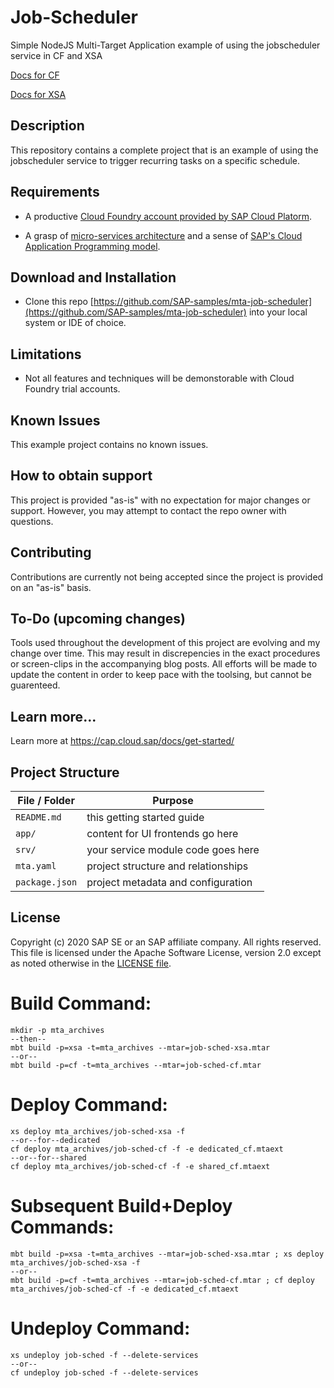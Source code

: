 # Job-Scheduler

Simple NodeJS Multi-Target Application example of using the jobscheduler service in CF and XSA

[Docs for CF](https://help.sap.com/viewer/07b57c2f4b944bcd8470d024723a1631/Cloud/en-US/c513d2de49b140d08da694fa263698f8.html)

[Docs for XSA](https://help.sap.com/viewer/4505d0bdaf4948449b7f7379d24d0f0d/2.0.05/en-US/b2aff171211c4a4dbcbb55a7ebf98470.html?q=job%20scheduler)

## Description

This repository contains a complete project that is an example of using the jobscheduler service to trigger recurring tasks on a specific schedule.

## Requirements

 - A productive [Cloud Foundry account provided by SAP Cloud Platorm](https://help.sap.com/viewer/product/CP/).

 - A grasp of [micro-services architecture](https://12factor.net/) and a sense of [SAP's Cloud Application Programming model](https://cap.cloud.sap/docs/).

## Download and Installation

 - Clone this repo [https://github.com/SAP-samples/mta-job-scheduler](https://github.com/SAP-samples/mta-job-scheduler) into your local system or IDE of choice.
 
## Limitations

 - Not all features and techniques will be demonstorable with Cloud Foundry trial accounts.

## Known Issues

This example project contains no known issues.

## How to obtain support

This project is provided "as-is" with no expectation for major changes or support.  However, you may attempt to contact the repo owner with questions.

## Contributing

Contributions are currently not being accepted since the project is provided on an "as-is" basis.

## To-Do (upcoming changes)

Tools used throughout the development of this project are evolving and my change over time.  This may result in discrepencies in the exact procedures or screen-clips in the accompanying blog posts.  All efforts will be made to update the content in order to keep pace with the toolsing, but cannot be guarenteed.

## Learn more...

Learn more at https://cap.cloud.sap/docs/get-started/

## Project Structure

File / Folder | Purpose
---------|----------
`README.md` | this getting started guide
`app/` | content for UI frontends go here
`srv/` | your service module code goes here
`mta.yaml` | project structure and relationships
`package.json` | project metadata and configuration

## License
 Copyright (c) 2020 SAP SE or an SAP affiliate company. All rights reserved. This file is licensed under the Apache Software License, version 2.0 except as noted otherwise in the [LICENSE file](LICENSE).

# Build Command:
```
mkdir -p mta_archives
--then--
mbt build -p=xsa -t=mta_archives --mtar=job-sched-xsa.mtar
--or--
mbt build -p=cf -t=mta_archives --mtar=job-sched-cf.mtar
```

# Deploy Command:
```
xs deploy mta_archives/job-sched-xsa -f
--or--for--dedicated
cf deploy mta_archives/job-sched-cf -f -e dedicated_cf.mtaext
--or--for--shared
cf deploy mta_archives/job-sched-cf -f -e shared_cf.mtaext
```

# Subsequent Build+Deploy Commands:
```
mbt build -p=xsa -t=mta_archives --mtar=job-sched-xsa.mtar ; xs deploy mta_archives/job-sched-xsa -f
--or--
mbt build -p=cf -t=mta_archives --mtar=job-sched-cf.mtar ; cf deploy mta_archives/job-sched-cf -f -e dedicated_cf.mtaext
```

# Undeploy Command:
```
xs undeploy job-sched -f --delete-services
--or--
cf undeploy job-sched -f --delete-services
```

